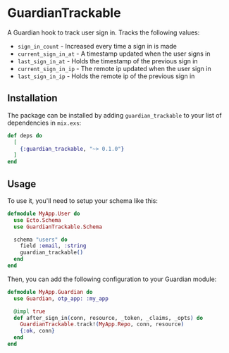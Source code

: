 # GuardianTrackable

A Guardian hook to track user sign in. Tracks the following values:

* `sign_in_count`      - Increased every time a sign in is made
* `current_sign_in_at` - A timestamp updated when the user signs in
* `last_sign_in_at`    - Holds the timestamp of the previous sign in
* `current_sign_in_ip` - The remote ip updated when the user sign in
* `last_sign_in_ip`    - Holds the remote ip of the previous sign in

## Installation

The package can be installed by adding `guardian_trackable` to your list of dependencies in `mix.exs`:

```elixir
def deps do
  [
    {:guardian_trackable, "~> 0.1.0"}
  ]
end
```

## Usage

To use it, you'll need to setup your schema like this:

```elixir
defmodule MyApp.User do
  use Ecto.Schema
  use GuardianTrackable.Schema

  schema "users" do
    field :email, :string
    guardian_trackable()
  end
end
```

Then, you can add the following configuration to your Guardian module:

```elixir
defmodule MyApp.Guardian do
  use Guardian, otp_app: :my_app

  @impl true
  def after_sign_in(conn, resource, _token, _claims, _opts) do
    GuardianTrackable.track!(MyApp.Repo, conn, resource)
    {:ok, conn}
  end
end
```
